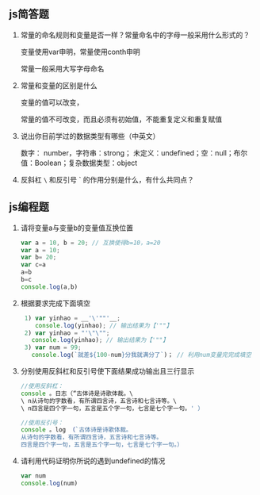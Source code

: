 ## js简答题

1. 常量的命名规则和变量是否一样？常量命名中的字母一般采用什么形式的？

    变量使用var申明，常量使用conth申明

    常量一般采用大写字母命名

2. 常量和变量的区别是什么

    变量的值可以改变，

    常量的值不可改变，而且必须有初始值，不能重复定义和重复赋值

   

3. 说出你目前学过的数据类型有哪些（中英文）

    数字： number，字符串：strong； 未定义：undefined；空：null；布尔值：Boolean；复杂数据类型：object


4. 反斜杠 `\` 和反引号 ` 的作用分别是什么，有什么共同点？

    

## js编程题
1. 请将变量a与变量b的变量值互换位置

   ```js
   var a = 10, b = 20; // 互换使得b=10，a=20
   var a = 10;
   var b= 20;
   var c=a
   a=b
   b=c
   console.log(a,b)
   ```

2. 根据要求完成下面填空

   ```js
    1) var yinhao = __'\'""'__; 
       console.log(yinhao); // 输出结果为【'""】
    2) var yinhao = "'\"\"";
      console.log(yinhao); // 输出结果为【'""】
    3) var num = 99;
      console.log(`就差${100-num}分我就满分了`)； // 利用num变量完完成填空
   ```

3. 分别使用反斜杠和反引号使下面结果成功输出且三行显示

   ```js
   //使用反斜杠：
   console 。日志（“古体诗是诗歌体裁。\ 
   \ n从诗句的字数看，有所谓四言诗，五言诗和七言诗等。\ 
   \ n四言是四个字一句，五言是五个字一句，七言是七个字一句。' ）
   
   //使用反引号：
   console 。log （`古体诗是诗歌体裁。
   从诗句的字数看，有所谓四言诗，五言诗和七言诗等。
   四言是四个字一句，五言是五个字一句，七言是七个字一句。）
   ```

4. 请利用代码证明你所说的遇到undefined的情况

   ```js
   var num
   console.log(num)
   ```